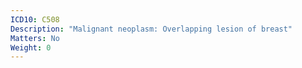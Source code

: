 ```yaml
---
ICD10: C508
Description: "Malignant neoplasm: Overlapping lesion of breast"
Matters: No
Weight: 0
---
```

